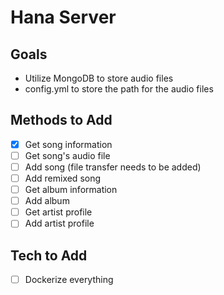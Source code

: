 # Hana Server

## Goals
 - Utilize MongoDB to store audio files
 - config.yml to store the path for the audio files

## Methods to Add
 - [x] Get song information
 - [ ] Get song's audio file
 - [ ] Add song (file transfer needs to be added)
 - [ ] Add remixed song
 - [ ] Get album information
 - [ ] Add album
 - [ ] Get artist profile
 - [ ] Add artist profile

## Tech to Add
 - [ ] Dockerize everything
